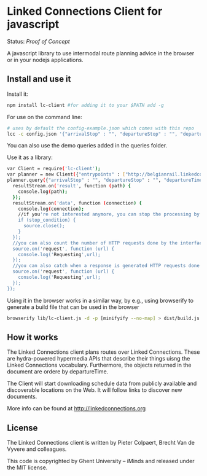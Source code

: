 # Linked Connections Client for javascript

Status: _Proof of Concept_

A javascript library to use intermodal route planning advice in the browser or in your nodejs applications.

## Install and use it

Install it:
```bash
npm install lc-client #for adding it to your $PATH add -g
```

For use on the command line:
```bash
# uses by default the config-example.json which comes with this repo
lcc -c config.json '{"arrivalStop" : "", "departureStop" : "", "departureTime": ""}'
```

You can also use the demo queries added in the queries folder.

Use it as a library:
```bash
var Client = require('lc-client');
var planner = new Client({"entrypoints" : ["http://belgianrail.linkedconnections.org/"]});
planner.query({"arrivalStop" : "", "departureStop" : "", "departureTime": ""}, function (resultStream, source) {
  resultStream.on('result', function (path) {
    console.log(path);
  });
  resultStream.on('data', function (connection) {
    console.log(connection);
    //if you're not interested anymore, you can stop the processing by doing this
    if (stop_condition) {
      source.close();
    }
  });
  //you can also count the number of HTTP requests done by the interface as follows
  source.on('request', function (url) {
    console.log('Requesting',url);
  });
  //you can also catch when a response is generated HTTP requests done by the interface as follows
  source.on('request', function (url) {
    console.log('Requesting',url);
  });
});
```

Using it in the browser works in a similar way, by e.g., using browserify to generate a build file that can be used in the browser
```bash
browserify lib/lc-client.js -d -p [minifyify --no-map] > dist/build.js
```

## How it works

The Linked Connections client plans routes over Linked Connections. These are hydra-powered hypermedia APIs that describe their things uisng the Linked Connections vocabulary. Furthermore, the objects returned in the document are ordere by departureTime.

The Client will start downloading schedule data from publicly available and discoverable locations on the Web. It will follow links to discover new documents.

More info can be found at http://linkedconnections.org

## License

The Linked Connections client is written by Pieter Colpaert, Brecht Van de Vyvere and colleagues.

This code is copyrighted by Ghent University – iMinds and released under the MIT license.

